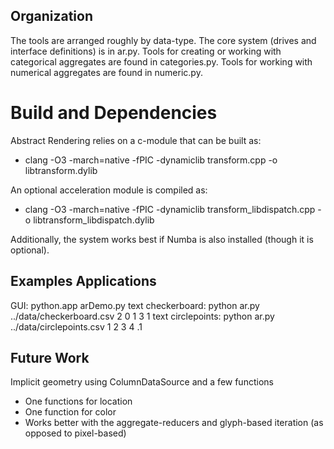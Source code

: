 Organization
-------------

The tools are arranged roughly by data-type.
The core system (drives and interface definitions) is in ar.py.
Tools for creating or working with categorical aggregates are found in categories.py.
Tools for working with numerical aggregates are found in numeric.py.

Build and Dependencies
==========

Abstract Rendering relies on a c-module that can be built as:
* clang -O3 -march=native -fPIC -dynamiclib transform.cpp -o libtransform.dylib

An optional acceleration module is compiled as:
* clang -O3 -march=native -fPIC -dynamiclib transform_libdispatch.cpp -o libtransform_libdispatch.dylib

Additionally, the system works best if Numba is also installed (though it is optional).  


Examples Applications
---------------------

GUI: python.app arDemo.py
text checkerboard: python ar.py ../data/checkerboard.csv 2 0 1 3 1
text circlepoints: python ar.py ../data/circlepoints.csv 1 2 3 4 .1



Future Work
------------

Implicit geometry using ColumnDataSource and a few functions
* One functions for location
* One function for color
* Works better with the aggregate-reducers and glyph-based iteration (as opposed to pixel-based)

